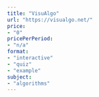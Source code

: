 ```yaml
---
title: "VisuAlgo"
url: "https://visualgo.net/"
price: 
- "0"
pricePerPeriod: 
- "n/a"
format: 
- "interactive"
- "quiz"
- "example"
subject: 
- "algorithms"
---
```


